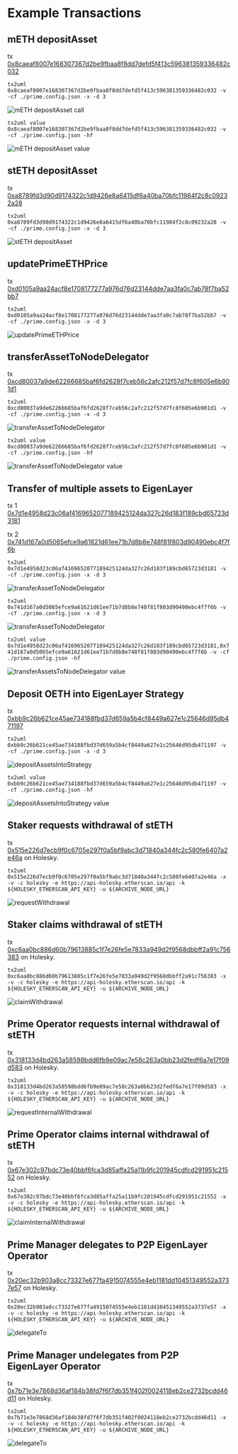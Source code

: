 # Example Transactions

## mETH depositAsset

tx
[0x8caeaf8007e168307367d2be9fbaa8f8dd7defd5f413c596381359336482c032](https://etherscan.io/tx/0x8caeaf8007e168307367d2be9fbaa8f8dd7defd5f413c596381359336482c032)

`tx2uml 0x8caeaf8007e168307367d2be9fbaa8f8dd7defd5f413c596381359336482c032 -v -cf ./prime.config.json -x -d 3`

![mETH depositAsset call](./8caec032.svg)

`tx2uml value 0x8caeaf8007e168307367d2be9fbaa8f8dd7defd5f413c596381359336482c032 -v -cf ./prime.config.json -hf`

![mETH depositAsset value](./v8caec032.svg)

## stETH depositAsset

tx
[0xa8789fd3d90d9174322c1d9426e8a6415df6a40ba70bfc11984f2c8c09232a28](https://etherscan.io/tx/0xa8789fd3d90d9174322c1d9426e8a6415df6a40ba70bfc11984f2c8c09232a28)

`tx2uml 0xa8789fd3d90d9174322c1d9426e8a6415df6a40ba70bfc11984f2c8c09232a28 -v -cf ./prime.config.json -x -d 3`

![stETH depositAsset](./a8782a28.svg)

## updatePrimeETHPrice

tx
[0xd0105a9aa24acf8e1708177277a976d76d23144dde7aa3fa0c7ab78f7ba52bb7](https://etherscan.io/tx/0xd0105a9aa24acf8e1708177277a976d76d23144dde7aa3fa0c7ab78f7ba52bb7)

`tx2uml 0xd0105a9aa24acf8e1708177277a976d76d23144dde7aa3fa0c7ab78f7ba52bb7 -v -cf ./prime.config.json -x -d 3`

![updatePrimeETHPrice](./d0102bb7.svg)

## transferAssetToNodeDelegator

tx
[0xcd80037a9de62266685baf6fd2628f7ceb56c2afc212f57d7fc8f605e6b901d1](https://etherscan.io/tx/0xcd80037a9de62266685baf6fd2628f7ceb56c2afc212f57d7fc8f605e6b901d1)

`tx2uml 0xcd80037a9de62266685baf6fd2628f7ceb56c2afc212f57d7fc8f605e6b901d1 -v -cf ./prime.config.json -x -d 3`

![transferAssetToNodeDelegator](./cd8001d1.svg)

`tx2uml value 0xcd80037a9de62266685baf6fd2628f7ceb56c2afc212f57d7fc8f605e6b901d1 -v -cf ./prime.config.json -hf`

![transferAssetToNodeDelegator value](./vcd8001d1.svg)

## Transfer of multiple assets to EigenLayer

tx 1
[0x7d1e4958d23c06af4169652077189425124da327c26d183f189cbd65723d3181](https://etherscan.io/tx/0x7d1e4958d23c06af4169652077189425124da327c26d183f189cbd65723d3181)

tx 2
[0x741d167a0d5065efce9a61621d61ee71b7d8b8e748f81f803d90490ebc4f7f6b](https://etherscan.io/tx/0x741d167a0d5065efce9a61621d61ee71b7d8b8e748f81f803d90490ebc4f7f6b)

`tx2uml 0x7d1e4958d23c06af4169652077189425124da327c26d183f189cbd65723d3181 -v -cf ./prime.config.json -x -d 3`

![transferAssetToNodeDelegator](./7d1e3181.svg)

`tx2uml 0x741d167a0d5065efce9a61621d61ee71b7d8b8e748f81f803d90490ebc4f7f6b -v -cf ./prime.config.json -x -d 3`

![transferAssetToNodeDelegator](./741d7f6b.svg)

`tx2uml value 0x7d1e4958d23c06af4169652077189425124da327c26d183f189cbd65723d3181,0x741d167a0d5065efce9a61621d61ee71b7d8b8e748f81f803d90490ebc4f7f6b -v -cf ./prime.config.json -hf`

![transferAssetsToNodeDelegator value](./v7d1e3181741d7f6b.svg)

## Deposit OETH into EigenLayer Strategy

tx
[0xbb9c26b621ce45ae734188fbd37d659a5b4cf8449a627e1c25646d95db471197](https://etherscan.io/tx/0xbb9c26b621ce45ae734188fbd37d659a5b4cf8449a627e1c25646d95db471197)

`tx2uml 0xbb9c26b621ce45ae734188fbd37d659a5b4cf8449a627e1c25646d95db471197 -v -cf ./prime.config.json -x -d 3`

![depositAssetsIntoStrategy](./bb9c1197.svg)

`tx2uml value 0xbb9c26b621ce45ae734188fbd37d659a5b4cf8449a627e1c25646d95db471197 -v -cf ./prime.config.json -hf`

![depositAssetsIntoStrategy value](./vbb9c1197.svg)

## Staker requests withdrawal of stETH

tx
[0x515e226d7ecb9f0c6705e297f0a5bf9abc3d71840a344fc2c580fe6407a2e46a](https://holesky.etherscan.io/tx/0x515e226d7ecb9f0c6705e297f0a5bf9abc3d71840a344fc2c580fe6407a2e46a)
on Holesky.

`tx2uml 0x515e226d7ecb9f0c6705e297f0a5bf9abc3d71840a344fc2c580fe6407a2e46a -x -v -c holesky -e https://api-holesky.etherscan.io/api -k ${HOLESKY_ETHERSCAN_API_KEY} -u ${ARCHIVE_NODE_URL}`

![requestWithdrawal](./515ee46a.svg)

## Staker claims withdrawal of stETH

tx
[0xc6aa0bc886d60b79613885c1f7e26fe5e7833a949d2f9568dbbff2a91c756383](https://holesky.etherscan.io/tx/0xc6aa0bc886d60b79613885c1f7e26fe5e7833a949d2f9568dbbff2a91c756383)
on Holesky.

`tx2uml 0xc6aa0bc886d60b79613885c1f7e26fe5e7833a949d2f9568dbbff2a91c756383 -x -v -c holesky -e https://api-holesky.etherscan.io/api -k ${HOLESKY_ETHERSCAN_API_KEY} -u ${ARCHIVE_NODE_URL}`

![claimWithdrawal](./c6aa6383.svg)

## Prime Operator requests internal withdrawal of stETH

tx
[0x318133d4bd263a58598bdd6fb9e09ac7e58c263a0bb23d2fedf6a7e17f09d583](https://holesky.etherscan.io/tx/0x318133d4bd263a58598bdd6fb9e09ac7e58c263a0bb23d2fedf6a7e17f09d583)
on Holesky.

`tx2uml 0x318133d4bd263a58598bdd6fb9e09ac7e58c263a0bb23d2fedf6a7e17f09d583 -x -v -c holesky -e https://api-holesky.etherscan.io/api -k ${HOLESKY_ETHERSCAN_API_KEY} -u ${ARCHIVE_NODE_URL}`

![requestInternalWithdrawal](./3181d583.svg)

## Prime Operator claims internal withdrawal of stETH

tx
[0x67e302c97bdc73e40bbf6fca3d85affa25a11b9fc201945cdfcd291951c21552](https://holesky.etherscan.io/tx/0x67e302c97bdc73e40bbf6fca3d85affa25a11b9fc201945cdfcd291951c21552)
on Holesky.

`tx2uml 0x67e302c97bdc73e40bbf6fca3d85affa25a11b9fc201945cdfcd291951c21552 -x -v -c holesky -e https://api-holesky.etherscan.io/api -k ${HOLESKY_ETHERSCAN_API_KEY} -u ${ARCHIVE_NODE_URL}`

![claimInternalWithdrawal](./67e31552.svg)


## Prime Manager delegates to P2P EigenLayer Operator

tx
[0x20ec32b903a8cc73327e677fa4915074555e4eb1181dd10451349552a3737e57](https://holesky.etherscan.io/tx/0x20ec32b903a8cc73327e677fa4915074555e4eb1181dd10451349552a3737e57)
on Holesky.

`tx2uml 0x20ec32b903a8cc73327e677fa4915074555e4eb1181dd10451349552a3737e57 -x -v -c holesky -e https://api-holesky.etherscan.io/api -k ${HOLESKY_ETHERSCAN_API_KEY} -u ${ARCHIVE_NODE_URL}`

![delegateTo](./20ec7e57.svg)

## Prime Manager undelegates from P2P EigenLayer Operator

tx
[0x7b71e3e7868d36af184b38fd7f6f7db351f402f0024118eb2ce2732bcdd46d11](https://holesky.etherscan.io/tx/0x7b71e3e7868d36af184b38fd7f6f7db351f402f0024118eb2ce2732bcdd46d11)
on Holesky.

`tx2uml 0x7b71e3e7868d36af184b38fd7f6f7db351f402f0024118eb2ce2732bcdd46d11 -x -v -c holesky -e https://api-holesky.etherscan.io/api -k ${HOLESKY_ETHERSCAN_API_KEY} -u ${ARCHIVE_NODE_URL}`

![delegateTo](./20ec7e57.svg)

